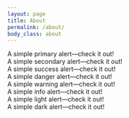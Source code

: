 ```yaml
---
layout: page
title: About
permalink: /about/
body_class: about
---
```


<div class="row">
  <div class="col alert alert-primary" role="alert">
    A simple primary alert—check it out!
  </div>
  <div class="col alert alert-secondary" role="alert">
    A simple secondary alert—check it out!
  </div>
  <div class="col alert alert-success" role="alert">
    A simple success alert—check it out!
  </div>
  <div class="col alert alert-danger" role="alert">
    A simple danger alert—check it out!
  </div>
  <div class="col alert alert-warning" role="alert">
    A simple warning alert—check it out!
  </div>
  <div class="col alert alert-info" role="alert">
    A simple info alert—check it out!
  </div>
  <div class="col alert alert-light" role="alert">
    A simple light alert—check it out!
  </div>
  <div class="col alert alert-dark" role="alert">
    A simple dark alert—check it out!
  </div>
</div>